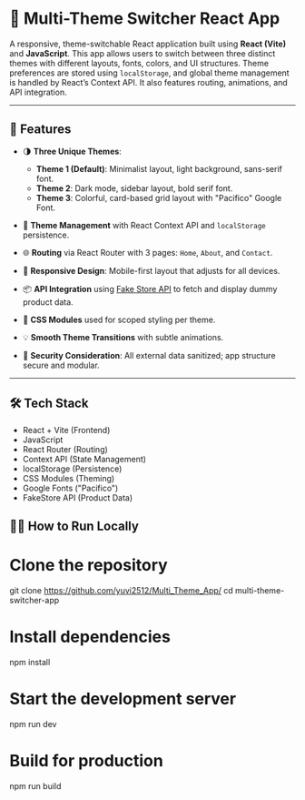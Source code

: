 # 🎨 Multi-Theme Switcher React App

A responsive, theme-switchable React application built using **React (Vite)** and **JavaScript**. This app allows users to switch between three distinct themes with different layouts, fonts, colors, and UI structures. Theme preferences are stored using `localStorage`, and global theme management is handled by React’s Context API. It also features routing, animations, and API integration.

---

## 📌 Features

- 🌗 **Three Unique Themes**:
  - **Theme 1 (Default)**: Minimalist layout, light background, sans-serif font.
  - **Theme 2**: Dark mode, sidebar layout, bold serif font.
  - **Theme 3**: Colorful, card-based grid layout with "Pacifico" Google Font.

- 🧠 **Theme Management** with React Context API and `localStorage` persistence.

- 🌐 **Routing** via React Router with 3 pages: `Home`, `About`, and `Contact`.

- 📱 **Responsive Design**: Mobile-first layout that adjusts for all devices.

- 📦 **API Integration** using [Fake Store API](https://dummyjson.com/products) to fetch and display dummy product data.

- 🎨 **CSS Modules** used for scoped styling per theme.

- 💡 **Smooth Theme Transitions** with subtle animations.

- 🔐 **Security Consideration**: All external data sanitized; app structure secure and modular.

---

## 🛠️ Tech Stack

- React + Vite (Frontend)
- JavaScript
- React Router (Routing)
- Context API (State Management)
- localStorage (Persistence)
- CSS Modules (Theming)
- Google Fonts ("Pacifico")
- FakeStore API (Product Data)

## 🧑‍💻 How to Run Locally

# Clone the repository
git clone https://github.com/yuvi2512/Multi_Theme_App/
cd multi-theme-switcher-app

# Install dependencies
npm install

# Start the development server
npm run dev

# Build for production
npm run build
